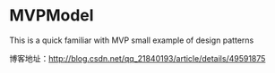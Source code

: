 # MVPModel
This is a quick familiar with MVP small example of design patterns

博客地址：http://blog.csdn.net/qq_21840193/article/details/49591875
